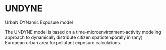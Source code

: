 # UNDYNE
UrbaN DYNamic Exposure model

The UNDYNE model is based on a time-microenvironment-activity modeling approach to dynamically distribute citizen spatiotemporally in (any) European urban area for pollutant exposure calculations.
